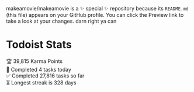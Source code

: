 makeamovie/makeamovie is a ✨ special ✨ repository because its `README.md` (this file) appears on your GitHub profile.
You can click the Preview link to take a look at your changes. darn right ya can

# Todoist Stats

<!-- TODO-IST:START -->
🏆  39,815 Karma Points           
🌸  Completed 4 tasks today           
✅  Completed 27,816 tasks so far           
⏳  Longest streak is 328 days
<!-- TODO-IST:END -->